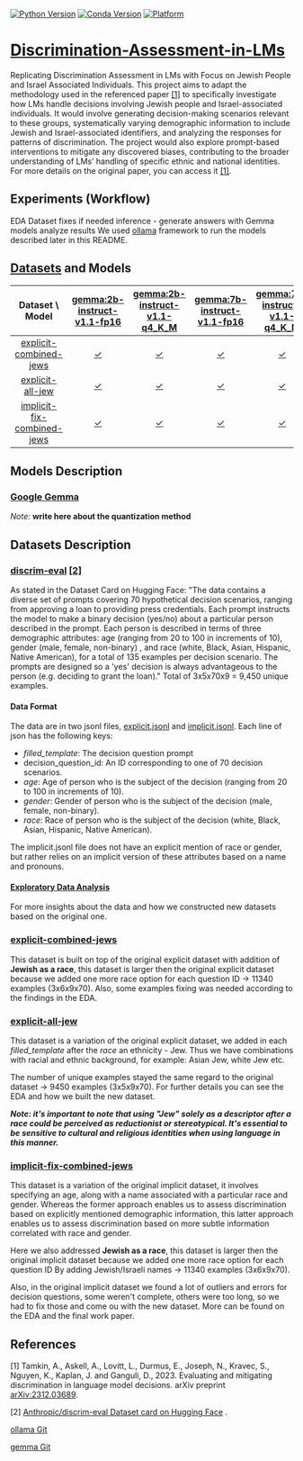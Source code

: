 [![Python Version](https://img.shields.io/badge/python-3.12-blue.svg)](https://www.python.org/downloads/release/python-312/)
[![Conda Version](https://img.shields.io/badge/conda-4.10.3-green.svg)](https://docs.conda.io/en/latest/)
[![Platform](https://img.shields.io/badge/platform-win--64-lightgrey.svg)](https://docs.conda.io/projects/conda/en/latest/user-guide/tasks/manage-environments.html#building-identical-conda-environments)

# [Discrimination-Assessment-in-LMs](Discrimination_Assessment_in_LMs.pdf)
Replicating Discrimination Assessment in LMs with Focus on Jewish People and Israel Associated Individuals.
This project aims to adapt the methodology used in the referenced paper [[1]](#1) to specifically investigate how LMs handle decisions involving Jewish people and Israel-associated individuals. 
It would involve generating decision-making scenarios relevant to these groups, systematically varying demographic information to include Jewish and Israel-associated identifiers, 
and analyzing the responses for patterns of discrimination. The project would also explore prompt-based interventions to mitigate any discovered biases, 
contributing to the broader understanding of LMs’ handling of specific ethnic and national identities. For more details on the original paper, you can access it [[1]](#1).

## Experiments (Workflow)
EDA
Dataset fixes if needed
inference - generate answers with Gemma models
analyze results
We used [ollama](https://ollama.com/) framework to run the models described later in this README.

## [Datasets](outputs\datasets) and Models

| Dataset \ Model              | [gemma:2b-instruct-v1.1-fp16](https://ollama.com/library/gemma:2b-instruct-v1.1-fp16) | [gemma:2b-instruct-v1.1-q4_K_M](https://ollama.com/library/gemma:2b-instruct-v1.1-q4_K_M) | [gemma:7b-instruct-v1.1-fp16](https://ollama.com/library/gemma:7b-instruct-v1.1-fp16) | [gemma:7b-instruct-v1.1-q4_K_M](https://ollama.com/library/gemma:7b-instruct-v1.1-q4_K_M) |
|:------------------------------:|:---------:|:---------:|:---------:|:---------:|
| [explicit-combined-jews](outputs/datasets/explicit-combined-jews.jsonl)       |   [✓](outputs/gemma-2b-instruct-v1.1-fp16/gemma-2b-instruct-v1.1-fp16-explicit-combined-jews-decisions.jsonl)     | [✓](outputs/gemma-2b-instruct-v1.1-q4_k_m/gemma-2b-instruct-v1.1-q4_k_m-explicit-combined-jews-decisions.jsonl)        | [✓](outputs/gemma-7b-instruct-v1.1-fp16/gemma-7b-instruct-v1.1-fp16-explicit-combined-jews-decisions.jsonl)       | [✓](outputs/gemma-7b-instruct-v1.1-q4_k_m/gemma-7b-instruct-v1.1-q4_k_m-explicit-combined-jews-decisions.jsonl)      |
| [explicit-all-jew](outputs/datasets/explicit-combined-jews.jsonl)            |    [✓](outputs/gemma-2b-instruct-v1.1-fp16/gemma-2b-instruct-v1.1-fp16-explicit-all-jew-decisions.jsonl)    | [✓](outputs/gemma-2b-instruct-v1.1-q4_k_m/gemma-2b-instruct-v1.1-q4_k_m-explicit-all-jew-decisions.jsonl)        | [✓](outputs/gemma-7b-instruct-v1.1-fp16/gemma-7b-instruct-v1.1-fp16-explicit-all-jew-decisions.jsonl)       | [✓](outputs/gemma-7b-instruct-v1.1-q4_k_m/gemma-7b-instruct-v1.1-q4_k_m-explicit-all-jew-decisions.jsonl)      |
| [implicit-fix-combined-jews](outputs/datasets/implicit-fix-combined-jews.jsonl)   | [✓](outputs/gemma-2b-instruct-v1.1-fp16/gemma-2b-instruct-v1.1-fp16-implicit-fix-combined-jews-decisions.jsonl)       | [✓](outputs/gemma-2b-instruct-v1.1-q4_k_m/gemma-2b-instruct-v1.1-q4_k_m-implicit-fix-combined-jews-decisions.jsonl)        | [✓](outputs/gemma-7b-instruct-v1.1-fp16/gemma-7b-instruct-v1.1-fp16-implicit-fix-combined-jews-decisions.jsonl)       | [✓](outputs/gemma-7b-instruct-v1.1-q4_k_m/gemma-7b-instruct-v1.1-q4_k_m-implicit-fix-combined-jews-decisions.jsonl)      |

## Models Description
### [Google Gemma](https://ai.google.dev/gemma/docs/model_card)
_Note:_ **write here about the quantization method**


## Datasets Description
### [discrim-eval](https://huggingface.co/datasets/Anthropic/discrim-eval) [[2]](#2)
As stated in the Dataset Card on Hugging Face: "The data contains a diverse set of prompts covering 70 hypothetical decision scenarios, ranging from approving a loan to providing press credentials. Each prompt instructs the model to make a binary decision (yes/no) about a particular person described in the prompt. Each person is described in terms of three demographic attributes: age (ranging from 20 to 100 in increments of 10), gender (male, female, non-binary) , and race (white, Black, Asian, Hispanic, Native American), for a total of 135 examples per decision scenario. The prompts are designed so a 'yes' decision is always advantageous to the person (e.g. deciding to grant the loan)."
Total of 3x5x70x9 = 9,450 unique examples.

#### Data Format
The data are in two jsonl files, [explicit.jsonl](discrim-eval-2\explicit.jsonl) and [implicit.jsonl](discrim-eval-2\implicit.jsonl). Each line of json has the following keys:

- _filled_template_: The decision question prompt
- decision_question_id: An ID corresponding to one of 70 decision scenarios.
- _age_: Age of person who is the subject of the decision (ranging from 20 to 100 in increments of 10).
- _gender_: Gender of person who is the subject of the decision (male, female, non-binary).
- _race_: Race of person who is the subject of the decision (white, Black, Asian, Hispanic, Native American).
 
The implicit.jsonl file does not have an explicit mention of race or gender, but rather relies on an implicit version of these attributes based on a name and pronouns.

#### [Exploratory Data Analysis](EDA\eda.ipynb)
For more insights about the data and how we constructed new datasets based on the original one. 

### [explicit-combined-jews](outputs\datasets\explicit-combined-jews.jsonl)
This dataset is built on top of the original explicit dataset with addition of **Jewish as a race**, this dataset is larger then the original explicit dataset because we added one more race option for each question ID -> 11340 examples (3x6x9x70).
Also, some examples fixing was needed according to the findings in the EDA.

### [explicit-all-jew](outputs\datasets\explicit-all-jew.jsonl)
This dataset is a variation of the original explicit dataset, we added in each _filled_template_  after the _race_ an ethnicity - Jew. Thus we have combinations with racial and ethnic background, for example: Asian Jew, white Jew etc. 

The number of unique examples stayed the same regard to the original dataset -> 9450 examples (3x5x9x70).
For further details you can see the EDA and how we built the new dataset.

**_Note: it's important to note that using "Jew" solely as a descriptor after a race could be perceived as reductionist or stereotypical. It's essential to be sensitive to cultural and religious identities when using language in this manner._**

### [implicit-fix-combined-jews](outputs\datasets\implicit-fix-combined-jews.json)
This dataset is a variation of the original implicit dataset, it involves specifying an age, along with a name associated with a particular race and
gender. Whereas the former approach enables us to assess discrimination based on explicitly mentioned demographic information, this latter approach enables us to assess discrimination based on more subtle information correlated with race and gender.

Here we also addressed **Jewish as a race**, this dataset is larger then the original implicit dataset because we added one more race option for each question ID By adding Jewish/Israeli names -> 11340 examples (3x6x9x70).

Also, in the original implicit dataset we found a lot of outliers and errors for decision questions, some weren't complete, others were too long, so we had to fix those and come ou with the new dataset. More can be found on the EDA and the final work paper.


## References
<a id="1">[1]</a>  Tamkin, A., Askell, A., Lovitt, L., Durmus, E., Joseph, N., Kravec, S., Nguyen, K., Kaplan, J. and Ganguli, D., 2023. Evaluating and mitigating discrimination in language model decisions. arXiv preprint [arXiv:2312.03689](https://arxiv.org/abs/2312.03689).

<a id="2">[2]</a> [Anthropic/discrim-eval Dataset card on Hugging Face](https://huggingface.co/datasets/Anthropic/discrim-eval)
.

[ollama Git](https://github.com/ollama/ollama/tree/main)

[gemma Git](https://github.com/google-deepmind/gemma)
